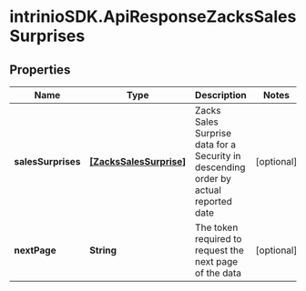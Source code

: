 # intrinioSDK.ApiResponseZacksSalesSurprises

## Properties
Name | Type | Description | Notes
------------ | ------------- | ------------- | -------------
**salesSurprises** | [**[ZacksSalesSurprise]**](ZacksSalesSurprise.md) | Zacks Sales Surprise data for a Security in descending order by actual reported date | [optional] 
**nextPage** | **String** | The token required to request the next page of the data | [optional] 


